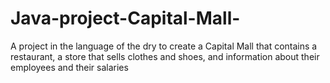 # Java-project-Capital-Mall-
A project in the language of the dry to create a Capital Mall that contains a restaurant, a store that sells clothes and shoes, and information about their employees and their salaries
